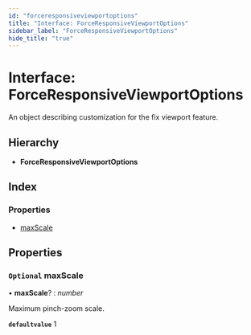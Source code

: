 ```yaml
---
id: "forceresponsiveviewportoptions"
title: "Interface: ForceResponsiveViewportOptions"
sidebar_label: "ForceResponsiveViewportOptions"
hide_title: "true"
---
```


# Interface: ForceResponsiveViewportOptions

An object describing customization for the fix viewport feature.

## Hierarchy

* **ForceResponsiveViewportOptions**

## Index

### Properties

* [maxScale](forceresponsiveviewportoptions.md#optional-maxscale)

## Properties

### `Optional` maxScale

• **maxScale**? : *number*

Maximum pinch-zoom scale.

**`defaultvalue`** 1
